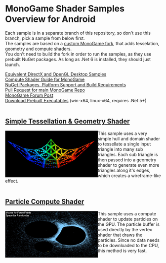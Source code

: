 # MonoGame Shader Samples Overview for Android

Each sample is in a separate branch of this repository, so don't use this branch, pick a sample from below first.<br>
The samples are based on a [custom MonoGame fork](https://github.com/cpt-max/MonoGame), that adds tesselation, geometry and compute shaders.<br>
You don't need to build the fork in order to run the samples, as they use prebuilt NuGet packages. As long as .Net 6 is installed, they should just launch.<br>

[Equivalent DirectX and OpenGL Desktop Samples](https://github.com/cpt-max/MonoGame-Shader-Samples)<br>
[Compute Shader Guide for MonoGame](https://github.com/cpt-max/Docs/blob/master/MonoGame%20Compute%20Shader%20Guide.md)<br>
[NuGet Packages, Platform Support and Build Requirements](https://github.com/cpt-max/Docs/blob/master/Build%20Requirements.md)<br>
[Pull Request for main MonoGame Repo](https://github.com/MonoGame/MonoGame/pull/7533)<br>
[MonoGame Forum Post](https://community.monogame.net/t/compute-tessellation-geometry-shader/16676)<br>
[Download Prebuilt Executables](https://www.dropbox.com/s/v4gg77pzbniykha/Monogame.Shader.Samples.zip?dl=1) (win-x64, linux-x64, requires .Net 5+)
<br><br>

## [Simple Tessellation & Geometry Shader](https://github.com/cpt-max/MonoGame-Shader-Samples-Mobile/tree/tesselation_geometry)
[<img align="left" width="300" src="https://github.com/cpt-max/MonoGame-Shader-Samples/blob/overview/Screenshots/TesselationGeometry.jpg">](https://github.com/cpt-max/MonoGame-Shader-Samples-Mobile/tree/tesselation_geometry)
This sample uses a very simple hull and domain shader to tessellate a single input triangle into many sub triangles. Each sub triangle is then passed into a geometry shader to generate even more triangles along it's edges, which creates a wireframe-like effect.
<br clear="left"/><br>

## [Particle Compute Shader](https://github.com/cpt-max/MonoGame-Shader-Samples-Mobile/tree/compute_gpu_particles)
[<img align="left" width="300" src="https://github.com/cpt-max/MonoGame-Shader-Samples/blob/overview/Screenshots/ComputeParticles.jpg">](https://github.com/cpt-max/MonoGame-Shader-Samples-Mobile/tree/compute_gpu_particles)
This sample uses a compute shader to update particles on the GPU. The particle buffer is used directly by the vertex shader that draws the particles. Since no data needs to be downloaded to the CPU, this method is very fast.
<br clear="left"/><br>











